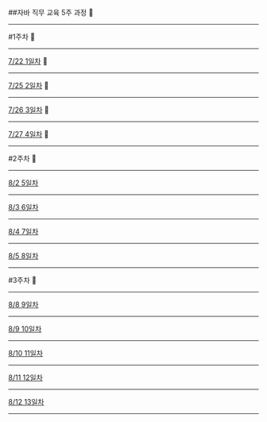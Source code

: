 ##자바 직무 교육 5주 과정 :calendar:

--------------------------------

#1주차 :date:

--------------------------------

[7/22 1일차](/160722) :file_folder:

--------------------------------

[7/25 2일차](/160725) :open_file_folder:

--------------------------------

[7/26 3일차](/160726) :open_file_folder:

--------------------------------

[7/27 4일차](/160727) :open_file_folder:

--------------------------------

#2주차 :date:

--------------------------------

[8/2 5일차](/160802)

--------------------------------

[8/3 6일차](/160803)

--------------------------------

[8/4 7일차](/160804)

--------------------------------

[8/5 8일차](/160805)

--------------------------------

#3주차 :date:

--------------------------------

[8/8 9일차](/160808)

--------------------------------

[8/9 10일차](/160809)

--------------------------------

[8/10 11일차](/160810)

--------------------------------

[8/11 12일차](/160811)

--------------------------------

[8/12 13일차](/160812)

--------------------------------



